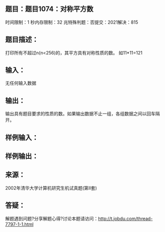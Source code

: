 题目：题目1074：对称平方数
-----------
时间限制：1 秒内存限制：32 兆特殊判题：否提交：2021解决：815

题目描述：
-----------
打印所有不超过n(n<256)的，其平方具有对称性质的数。
如11*11=121

输入：
-----------
无任何输入数据

输出：
-----------
输出具有题目要求的性质的数。如果输出数据不止一组，各组数据之间以回车隔开。

样例输入：
-----------
样例输出：
-----------

来源：
-----------
2002年清华大学计算机研究生机试真题(第II套)

答疑：
-----------
解题遇到问题?分享解题心得?讨论本题请访问：http://t.jobdu.com/thread-7797-1-1.html
